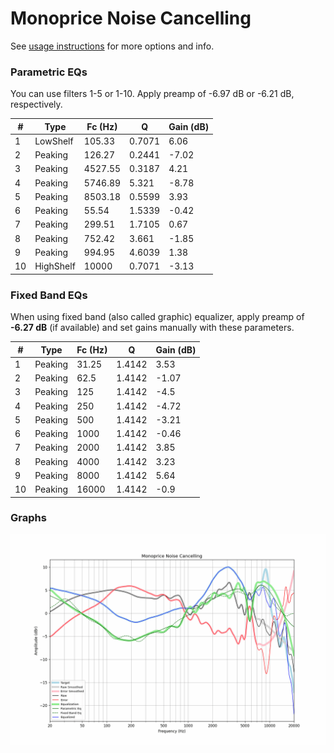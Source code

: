 # Monoprice Noise Cancelling
See [usage instructions](https://github.com/jaakkopasanen/AutoEq#usage) for more options and info.

### Parametric EQs
You can use filters 1-5 or 1-10. Apply preamp of -6.97 dB or -6.21 dB, respectively.

|   # | Type      |   Fc (Hz) |      Q |   Gain (dB) |
|-----|-----------|-----------|--------|-------------|
|   1 | LowShelf  |    105.33 | 0.7071 |        6.06 |
|   2 | Peaking   |    126.27 | 0.2441 |       -7.02 |
|   3 | Peaking   |   4527.55 | 0.3187 |        4.21 |
|   4 | Peaking   |   5746.89 | 5.321  |       -8.78 |
|   5 | Peaking   |   8503.18 | 0.5599 |        3.93 |
|   6 | Peaking   |     55.54 | 1.5339 |       -0.42 |
|   7 | Peaking   |    299.51 | 1.7105 |        0.67 |
|   8 | Peaking   |    752.42 | 3.661  |       -1.85 |
|   9 | Peaking   |    994.95 | 4.6039 |        1.38 |
|  10 | HighShelf |  10000    | 0.7071 |       -3.13 |

### Fixed Band EQs
When using fixed band (also called graphic) equalizer, apply preamp of **-6.27 dB** (if available) and set gains manually with these parameters.

|   # | Type    |   Fc (Hz) |      Q |   Gain (dB) |
|-----|---------|-----------|--------|-------------|
|   1 | Peaking |     31.25 | 1.4142 |        3.53 |
|   2 | Peaking |     62.5  | 1.4142 |       -1.07 |
|   3 | Peaking |    125    | 1.4142 |       -4.5  |
|   4 | Peaking |    250    | 1.4142 |       -4.72 |
|   5 | Peaking |    500    | 1.4142 |       -3.21 |
|   6 | Peaking |   1000    | 1.4142 |       -0.46 |
|   7 | Peaking |   2000    | 1.4142 |        3.85 |
|   8 | Peaking |   4000    | 1.4142 |        3.23 |
|   9 | Peaking |   8000    | 1.4142 |        5.64 |
|  10 | Peaking |  16000    | 1.4142 |       -0.9  |

### Graphs
![](./Monoprice%20Noise%20Cancelling.png)
